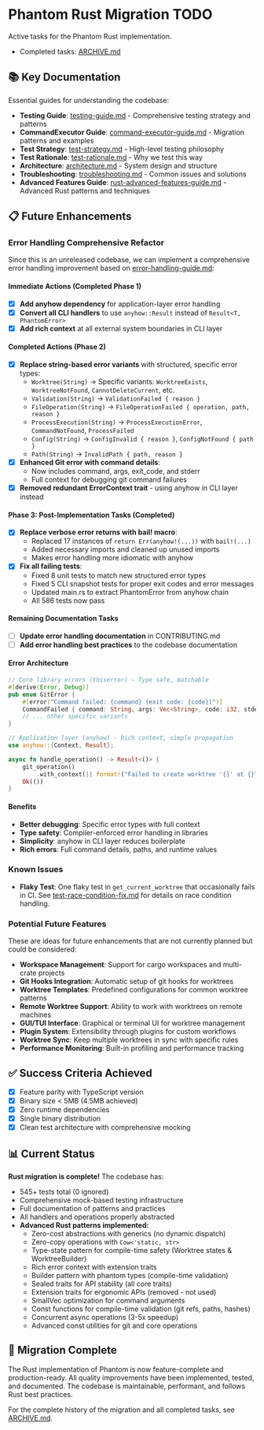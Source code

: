 # Phantom Rust Migration TODO

Active tasks for the Phantom Rust implementation.

- Completed tasks: [ARCHIVE.md](./ARCHIVE.md)

## 📚 Key Documentation

Essential guides for understanding the codebase:

- **Testing Guide**: [testing-guide.md](./rust/docs/testing-guide.md) - Comprehensive testing strategy and patterns
- **CommandExecutor Guide**: [command-executor-guide.md](./rust/docs/command-executor-guide.md) - Migration patterns and examples
- **Test Strategy**: [test-strategy.md](./rust/docs/test-strategy.md) - High-level testing philosophy
- **Test Rationale**: [test-rationale.md](./rust/docs/test-rationale.md) - Why we test this way
- **Architecture**: [architecture.md](./rust/docs/architecture.md) - System design and structure
- **Troubleshooting**: [troubleshooting.md](./rust/docs/troubleshooting.md) - Common issues and solutions
- **Advanced Features Guide**: [rust-advanced-features-guide.md](./rust/docs/rust-advanced-features-guide.md) - Advanced Rust patterns and techniques

## 📋 Future Enhancements

### Error Handling Comprehensive Refactor

Since this is an unreleased codebase, we can implement a comprehensive error handling improvement based on [error-handling-guide.md](./rust/docs/error-handling-guide.md):

#### Immediate Actions (Completed Phase 1)

- [x] **Add anyhow dependency** for application-layer error handling
- [x] **Convert all CLI handlers** to use `anyhow::Result` instead of `Result<T, PhantomError>`
- [x] **Add rich context** at all external system boundaries in CLI layer

#### Completed Actions (Phase 2)

- [x] **Replace string-based error variants** with structured, specific error types:
  - `Worktree(String)` → Specific variants: `WorktreeExists`, `WorktreeNotFound`, `CannotDeleteCurrent`, etc.
  - `Validation(String)` → `ValidationFailed { reason }`
  - `FileOperation(String)` → `FileOperationFailed { operation, path, reason }`
  - `ProcessExecution(String)` → `ProcessExecutionError`, `CommandNotFound`, `ProcessFailed`
  - `Config(String)` → `ConfigInvalid { reason }`, `ConfigNotFound { path }`
  - `Path(String)` → `InvalidPath { path, reason }`
- [x] **Enhanced Git error with command details**:
  - Now includes command, args, exit_code, and stderr
  - Full context for debugging git command failures
- [x] **Removed redundant ErrorContext trait** - using anyhow in CLI layer instead

#### Phase 3: Post-Implementation Tasks (Completed)

- [x] **Replace verbose error returns with bail! macro**:
  - Replaced 17 instances of `return Err(anyhow!(...))` with `bail!(...)`
  - Added necessary imports and cleaned up unused imports
  - Makes error handling more idiomatic with anyhow
- [x] **Fix all failing tests**:
  - Fixed 8 unit tests to match new structured error types
  - Fixed 5 CLI snapshot tests for proper exit codes and error messages
  - Updated main.rs to extract PhantomError from anyhow chain
  - All 586 tests now pass

#### Remaining Documentation Tasks

- [ ] **Update error handling documentation** in CONTRIBUTING.md
- [ ] **Add error handling best practices** to the codebase documentation

#### Error Architecture

```rust
// Core library errors (thiserror) - Type safe, matchable
#[derive(Error, Debug)]
pub enum GitError {
    #[error("Command failed: {command} (exit code: {code})")]
    CommandFailed { command: String, args: Vec<String>, code: i32, stderr: String },
    // ... other specific variants
}

// Application layer (anyhow) - Rich context, simple propagation
use anyhow::{Context, Result};

async fn handle_operation() -> Result<()> {
    git_operation()
        .with_context(|| format!("Failed to create worktree '{}' at {}", name, path))?;
    Ok(())
}
```

#### Benefits
- **Better debugging**: Specific error types with full context
- **Type safety**: Compiler-enforced error handling in libraries
- **Simplicity**: anyhow in CLI layer reduces boilerplate
- **Rich errors**: Full command details, paths, and runtime values

### Known Issues

- **Flaky Test**: One flaky test in `get_current_worktree` that occasionally fails in CI. See [test-race-condition-fix.md](./rust/docs/test-race-condition-fix.md) for details on race condition handling.

### Potential Future Features

These are ideas for future enhancements that are not currently planned but could be considered:

- **Workspace Management**: Support for cargo workspaces and multi-crate projects
- **Git Hooks Integration**: Automatic setup of git hooks for worktrees
- **Worktree Templates**: Predefined configurations for common worktree patterns
- **Remote Worktree Support**: Ability to work with worktrees on remote machines
- **GUI/TUI Interface**: Graphical or terminal UI for worktree management
- **Plugin System**: Extensibility through plugins for custom workflows
- **Worktree Sync**: Keep multiple worktrees in sync with specific rules
- **Performance Monitoring**: Built-in profiling and performance tracking

## ✅ Success Criteria Achieved

- [x] Feature parity with TypeScript version
- [x] Binary size < 5MB (4.5MB achieved)
- [x] Zero runtime dependencies
- [x] Single binary distribution
- [x] Clean test architecture with comprehensive mocking

## 📊 Current Status

**Rust migration is complete!** The codebase has:
- 545+ tests total (0 ignored)
- Comprehensive mock-based testing infrastructure
- Full documentation of patterns and practices
- All handlers and operations properly abstracted
- **Advanced Rust patterns implemented:**
  - Zero-cost abstractions with generics (no dynamic dispatch)
  - Zero-copy operations with `Cow<'static, str>`
  - Type-state pattern for compile-time safety (Worktree states & WorktreeBuilder)
  - Rich error context with extension traits
  - Builder pattern with phantom types (compile-time validation)
  - Sealed traits for API stability (all core traits)
  - Extension traits for ergonomic APIs (removed - not used)
  - SmallVec optimization for command arguments
  - Const functions for compile-time validation (git refs, paths, hashes)
  - Concurrent async operations (3-5x speedup)
  - Advanced const utilities for git and core operations

## 🎯 Migration Complete

The Rust implementation of Phantom is now feature-complete and production-ready. All quality improvements have been implemented, tested, and documented. The codebase is maintainable, performant, and follows Rust best practices.

For the complete history of the migration and all completed tasks, see [ARCHIVE.md](./ARCHIVE.md).